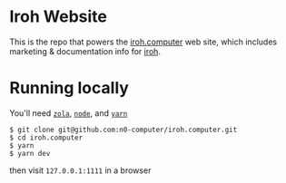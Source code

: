# Iroh Website

This is the repo that powers the [iroh.computer](https://iroh.computer) web site, which includes marketing & documentation info for [iroh](https://github.com/n0-computer/iroh).

# Running locally
You'll need [`zola`](https://getzola.org), [`node`](), and [`yarn`]()

```
$ git clone git@github.com:n0-computer/iroh.computer.git
$ cd iroh.computer
$ yarn
$ yarn dev
```

then visit `127.0.0.1:1111` in a browser